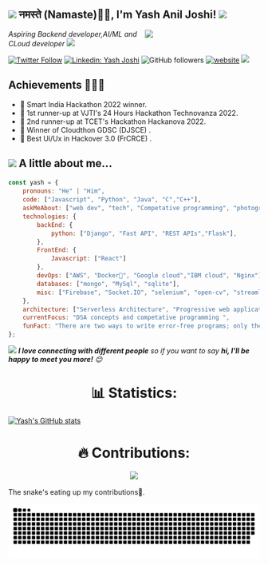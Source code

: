 <h2><img src="https://emojis.slackmojis.com/emojis/images/1531849430/4246/blob-sunglasses.gif?1531849430" width="30"/> नमस्ते (Namaste)🙏🏻, I'm Yash Anil Joshi! <img src="https://media.giphy.com/media/12oufCB0MyZ1Go/giphy.gif" width="50"></h2>
<img align='right' src="https://media.giphy.com/media/M9gbBd9nbDrOTu1Mqx/giphy.gif" width="230">
<p><em>Aspiring Backend developer,AI/ML and CLoud developer
</a><img src="https://media.giphy.com/media/WUlplcMpOCEmTGBtBW/giphy.gif" width="30"> 
</em></p>

[![Twitter Follow](https://img.shields.io/twitter/follow/18Yashjoshi?label=Follow)](https://twitter.com/intent/follow?screen_name=18Yashjoshi)
[![Linkedin: Yash Joshi](https://img.shields.io/badge/-yash-blue?style=flat-square&logo=Linkedin&logoColor=white&link=https://www.linkedin.com/in/yash-joshi-3444a420b/)](https://www.linkedin.com/in/yash-joshi-3444a420b/)
![GitHub followers](https://img.shields.io/github/followers/joshiyash05?label=Follow&style=social)
[![website](https://img.shields.io/badge/Website-46a2f1.svg?&style=flat-square&logo=Google-Chrome&logoColor=white&link=https://anmolsingh.me/)]([https://anmolsingh.me/](https://joshiyash05.github.io/portfolio/))
![](https://visitor-badge.glitch.me/badge?page_id=joshiyash05.joshiyash05)

## Achievements :tada::tada::tada:
- 🥇 Smart India Hackathon 2022 winner.
- 🥇 1st runner-up at VJTI's 24 Hours Hackathon Technovanza 2022.
- 🥇 2nd runner-up at TCET's Hackathon Hackanova 2022.
- 🥇 Winner of Cloudthon GDSC (DJSCE) .
- 🥇 Best Ui/Ux in Hackover 3.0 (FrCRCE) .

## <img src="https://media.giphy.com/media/VgCDAzcKvsR6OM0uWg/giphy.gif" width="50"> A little about me...  

```javascript
const yash = {
    pronouns: "He" | "Him",
    code: ["Javascript", "Python", "Java", "C","C++"],
    askMeAbout: ["web dev", "tech", "Competative programming", "photography"],
    technologies: {
        backEnd: {
            python: ["Django", "Fast API", "REST APIs","Flask"],
        },
        FrontEnd: {
            Javascript: ["React"]
        },
        devOps: ["AWS", "Docker🐳", "Google cloud","IBM cloud", "Nginx"],
        databases: ["mongo", "MySql", "sqlite"],
        misc: ["Firebase", "Socket.IO", "selenium", "open-cv", "streamlit", "SuiteApp"]
    },
    architecture: ["Serverless Architecture", "Progressive web applications", "Single page applications"],
    currentFocus: "DSA concepts and competative programming ",
    funFact: "There are two ways to write error-free programs; only the third one works"
};
```
<img src="https://media.giphy.com/media/LnQjpWaON8nhr21vNW/giphy.gif" width="60"> <em><b>I love connecting with different people</b> so if you want to say <b>hi, I'll be happy to meet you more!</b> 😊</em>



<h1 align="center"> 📊 Statistics: </h1>

[![Yash's GitHub stats](https://github-readme-stats.vercel.app/api?username=joshiyash05)](https://github.com/joshiyash05/github-readme-stats)
<!--START_SECTION:waka-->

<!--END_SECTION:waka-->
<h1 align="center"> 🔥 Contributions: </h1>
<p align="center">
 <a href="https://git.io/streak-stats" align="middle">
    <img src="http://github-readme-streak-stats.herokuapp.com?user=joshiyash05&theme=react&background=0d1117&border=666">
  </a>
  <br>


The snake's eating up my contributions🐍.
<p align="center">
  <img  src="https://raw.githubusercontent.com/Elanza-48/Elanza-48/main/resources/img/github-contribution-grid-snake.svg"
    alt="example" />
</p>
<br>

<p align="left"> <a href="https://twitter.com/" target="blank"><img
      src="https://img.shields.io/twitter/follow/?logo=twitter&style=for-the-badge&theme=nightowl" alt="" /></a> </p>



